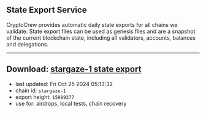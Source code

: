 ## State Export Service
CryptoCrew provides automatic daily state exports for all chains we validate. State export files can be used as genesis files and are a snapshot of the current blockchain state, including all validators, accounts, balances and delegations.

---
**Download: [stargaze-1 state export](https://dl-eu2.ccvalidators.com/SERVICE/stargaze/stargaze-1_export_15989377.json)**
---

- last updated: Fri Oct 25 2024 05:13:32
- chain id: `stargaze-1`
- export height: `15989377`
- use for: airdrops, local tests, chain recovery
